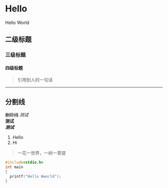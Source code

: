 # Hello
Hello World
## 二级标题
### 三级标题
#### 四级标题
> 引用别人的一句话
---
分割线
---
~~删除线~~
*测试*<br>
**测试**<br>
***测试***<br>
1. Hello
2. Hi
> 一花一世界，一树一菩提
```c
#include<stdio.h>
int main
{
  printf("Hello Wworld");
}
```
